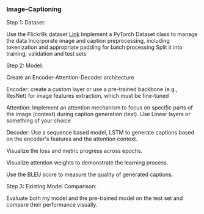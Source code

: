 ### Image-Captioning

Step 1: Dataset: 

Use the Flickr8k dataset [Link](https://www.kaggle.com/datasets/adityajn105/flickr8k) 
Implement a PyTorch Dataset class to manage the data
Incorporate image and caption preprocessing, including tokenization and appropriate padding for batch processing
Split it into training, validation and test sets

Step 2: Model:

Create an Encoder-Attention-Decoder architecture

Encoder: create a custom layer or use a pre-trained backbone (e.g., ResNet) for image features extraction, which must be fine-tuned

Attention: Implement an attention mechanism to focus on specific parts of the image (context) during caption generation (text). Use Linear layers or something of your choice

Decoder: Use a sequence based model, LSTM to generate captions based on the encoder's features and the attention context.

Visualize the loss and metric progress across epochs.

Visualize attention weights to demonstrate the learning process. 

Use the BLEU score to measure the quality of generated captions.

Step 3: Existing Model Comparison:

Evaluate both my model and the pre-trained model on the test set and compare their performance visually.
